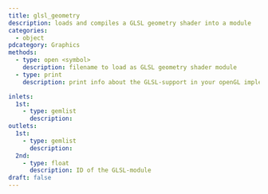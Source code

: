 ```yaml
---
title: glsl_geometry
description: loads and compiles a GLSL geometry shader into a module
categories:
  - object
pdcategory: Graphics
methods:
  - type: open <symbol>
    description: filename to load as GLSL geometry shader module
  - type: print
    description: print info about the GLSL-support in your openGL implementation

inlets:
  1st:
    - type: gemlist
      description:
outlets:
  1st:
    - type: gemlist
      description:
  2nd:
    - type: float
      description: ID of the GLSL-module
draft: false
---
```


